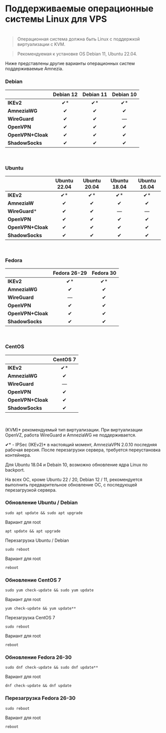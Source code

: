 
# Поддерживаемые операционные системы Linux для VPS   

# 
 
> Операционная система должна быть Linux с поддержкой виртуализации с KVM.

 >Рекомендуемая к установке OS Debian 11, Ubuntu 22.04. 

Ниже представлены другие варианты операционных систем поддерживаемые Amnezia.

### Debian

|                   | Debian 12 | Debian 11 | Debian 10 |  
|-------------------|:---------:|:---------:|:---------:|
| **IKEv2**         |    ✔*     |    ✔*     |    ✔*     |  
| **AmneziaWG**     |     ✔     |     ✔     |     ✔     |  
| **WireGuard**     |     ✔     |     ✔     |     —     |  
| **OpenVPN**       |     ✔     |     ✔     |     ✔     | 
| **OpenVPN+Cloak** |     ✔     |     ✔     |     ✔     |
| **ShadowSocks**   |     ✔     |     ✔     |     ✔     |

&nbsp;

### Ubuntu

|                   | Ubuntu 22.04 | Ubuntu 20.04  | Ubuntu 18.04  | Ubuntu 16.04 |
|-------------------|:------------:|:-------------:|:-------------:|:------------:|
| **IKEv2**         |      ✔*      |      ✔*       |      ✔*       |      ✔*      |
| **AmneziaW**      |      ✔       |       ✔       |       ✔       |      ✔       |
| **WireGuard***    |      ✔       |       ✔       |       —       |      —       |
| **OpenVPN**       |      ✔       |       ✔       |       ✔       |      ✔       |
| **OpenVPN+Cloak** |      ✔       |       ✔       |       ✔       |      ✔       |
| **ShadowSocks**   |      ✔       |       ✔       |       ✔       |      ✔       |

&nbsp;



### Fedora

|                   | Fedora 26-29 | Fedora 30 |  
|-------------------|:------------:|:---------:|
| **IKEv2**         |      ✔*      |    ✔*     |  
| **AmneziaWG**     |      ✔       |     ✔     |  
| **WireGuard**     |      —       |     ✔     |  
| **OpenVPN**       |      ✔       |     ✔     | 
| **OpenVPN+Cloak** |      ✔       |     ✔     |
| **ShadowSocks**   |      ✔       |     ✔     |

&nbsp;

### CentOS

|                   | CentOS 7 |  
|-------------------|:--------:|
| **IKEv2**         |    ✔*    |  
| **AmneziaWG**     |    ✔     |  
| **WireGuard**     |    —     |  
| **OpenVPN**       |    ✔     | 
| **OpenVPN+Cloak** |    ✔     |
| **ShadowSocks**   |    ✔     |

&nbsp;

(KVM)* рекомендуемый тип виртуализации. При виртуализации OpenVZ, работа WireGuard и AmneziaWG не поддерживается. 

✔* - IPSec (IKEv2)* в настоящий момент, AmneziaVPN 2.0.10 последняя рабочая версия. После перезагрузки сервера, требуется переустановка контейнера. 

Для Ubuntu 18.04 и Debain 10, возможно обновление ядра Linux по backport.

На всех ОС, кроме Ubuntu 22 / 20, Debian 12 / 11, рекомендуется выполнить предварительное обновление ОС, с последующей перезагрузкой сервера.

### Обновление Ubuntu / Debian
~~~
sudo apt update && sudo apt upgrade
~~~
Вариант для root
~~~
apt update && apt upgrade
~~~
Перезагрузка Ubuntu / Debian 
~~~
sudo reboot
~~~
Вариант для root 
~~~
reboot
~~~
### Обновление CentOS 7
~~~
sudo yum check-update && sudo yum update
~~~

Вариант для root 
~~~  
yum check-update && yum update**
~~~
 Перезагрузка CentOS 7
~~~  
sudo reboot
~~~  

Вариант для root
~~~  
reboot
~~~
### Обновление Fedora 26-30
~~~
sudo dnf check-update && sudo dnf update**
~~~
Вариант для root  

~~~
dnf check-update && dnf update
~~~
### Перезагрузка Fedora 26-30
~~~
sudo reboot
~~~
Вариант для root
~~~
reboot
~~~
[about-int-link]: /about
[FAQ]: ../faq 
[телеграм чат]: https://t.me/amnezia_vpn
[другим разделам инструкции]:  ../instructions
[AmneziaWG]: https://github.com/amnezia-vpn/amnezia-wg
[Для Android]: https://github.com/amnezia-vpn/awg-android
[Для Windows]: https://github.com/amnezia-vpn/awg-windows
[Для MacOS и IOS]: https://github.com/amnezia-vpn/awg-apple
[Для Wireguard]: https://github.com/amnezia-vpn/amnezia-wg-tools
[WireGuard-Go]: https://github.com/WireGuard/wireguard-go




















